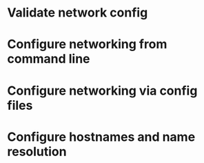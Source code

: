 # Validate network config
# Configure networking from command line
# Configure networking via config files
# Configure hostnames and name resolution

